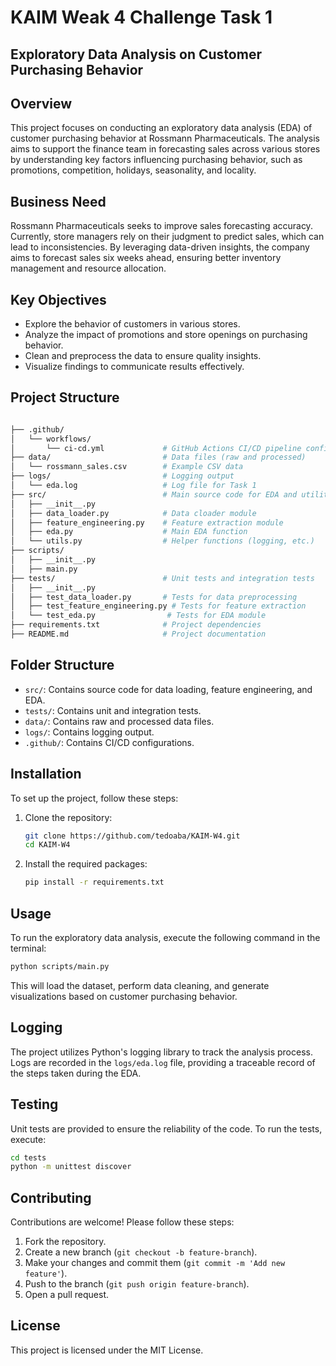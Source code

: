 # KAIM Weak 4 Challenge Task 1


## Exploratory Data Analysis on Customer Purchasing Behavior

## Overview

This project focuses on conducting an exploratory data analysis (EDA) of customer purchasing behavior at Rossmann Pharmaceuticals. The analysis aims to support the finance team in forecasting sales across various stores by understanding key factors influencing purchasing behavior, such as promotions, competition, holidays, seasonality, and locality.

## Business Need

Rossmann Pharmaceuticals seeks to improve sales forecasting accuracy. Currently, store managers rely on their judgment to predict sales, which can lead to inconsistencies. By leveraging data-driven insights, the company aims to forecast sales six weeks ahead, ensuring better inventory management and resource allocation.

## Key Objectives

- Explore the behavior of customers in various stores.
- Analyze the impact of promotions and store openings on purchasing behavior.
- Clean and preprocess the data to ensure quality insights.
- Visualize findings to communicate results effectively.

## Project Structure

```bash

├── .github/
│   └── workflows/
│       └── ci-cd.yml             # GitHub Actions CI/CD pipeline config
├── data/                         # Data files (raw and processed)
│   └── rossmann_sales.csv        # Example CSV data
├── logs/                         # Logging output
│   └── eda.log                   # Log file for Task 1
├── src/                          # Main source code for EDA and utilities
│   ├── __init__.py
│   ├── data_loader.py            # Data cloader module
│   ├── feature_engineering.py    # Feature extraction module
│   ├── eda.py                    # Main EDA function
│   └── utils.py                  # Helper functions (logging, etc.)
├── scripts/                       
│   ├── __init__.py
│   ├── main.py       
├── tests/                        # Unit tests and integration tests
│   ├── __init__.py
│   ├── test_data_loader.py       # Tests for data preprocessing
│   ├── test_feature_engineering.py # Tests for feature extraction
│   └── test_eda.py                # Tests for EDA module
├── requirements.txt              # Project dependencies
├── README.md                     # Project documentation
```

## Folder Structure

- `src/`: Contains source code for data loading, feature engineering, and EDA.
- `tests/`: Contains unit and integration tests.
- `data/`: Contains raw and processed data files.
- `logs/`: Contains logging output.
- `.github/`: Contains CI/CD configurations.

## Installation

To set up the project, follow these steps:

1. Clone the repository:

   ```bash
   git clone https://github.com/tedoaba/KAIM-W4.git
   cd KAIM-W4
   ```

2. Install the required packages:

   ```bash
   pip install -r requirements.txt
   ```

## Usage

To run the exploratory data analysis, execute the following command in the terminal:

```bash
python scripts/main.py
```

This will load the dataset, perform data cleaning, and generate visualizations based on customer purchasing behavior.

## Logging

The project utilizes Python's logging library to track the analysis process. Logs are recorded in the `logs/eda.log` file, providing a traceable record of the steps taken during the EDA.

## Testing

Unit tests are provided to ensure the reliability of the code. To run the tests, execute:

```bash
cd tests
python -m unittest discover
```

## Contributing

Contributions are welcome! Please follow these steps:

1. Fork the repository.
2. Create a new branch (`git checkout -b feature-branch`).
3. Make your changes and commit them (`git commit -m 'Add new feature'`).
4. Push to the branch (`git push origin feature-branch`).
5. Open a pull request.

## License

This project is licensed under the MIT License.
